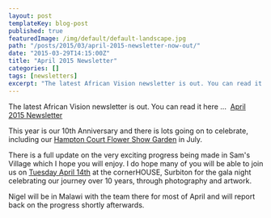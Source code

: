 ```yaml
---
layout: post
templateKey: blog-post
published: true
featuredImage: /img/default/default-landscape.jpg
path: "/posts/2015/03/april-2015-newsletter-now-out/"
date: "2015-03-29T14:15:00Z"
title: "April 2015 Newsletter"
categories: []
tags: [newsletters]
excerpt: "The latest African Vision newsletter is out. You can read it here ...  April 2015 NewsletterThis ye..."
---
```


The latest African Vision newsletter is out. You can read it here ...  [April 2015 Newsletter](https://f000.backblazeb2.com/file/avm-wp-uploads/2015/03/April-AVM-Newsletter-2015.pdf "April 2015 Newsletter")

This year is our 10th Anniversary and there is lots going on to celebrate, including our [Hampton Court Flower Show Garden](https://www.africanvision.org.uk/get-involved/garden/ "Hampton Court Flower Show 2015 Garden") in July.

There is a full update on the very exciting progress being made in Sam's Village which I hope you will enjoy. I do hope many of you will be able to join us on [Tuesday April 14th](https://www.africanvision.org.uk/event/gala-evening-to-mark-10-years/ "Gala Evening to mark 10 years…") at the cornerHOUSE, Surbiton for the gala night celebrating our journey over 10 years, through photography and artwork.

Nigel will be in Malawi with the team there for most of April and will report back on the progress shortly afterwards.
